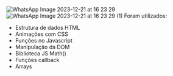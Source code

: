 ![WhatsApp Image 2023-12-21 at 16 23 29](https://github.com/MatheusToledo246/Biscoito_da_sorte/assets/125576377/3239afab-25ae-4fa6-ac14-dd313cba0829)
![WhatsApp Image 2023-12-21 at 16 23 29 (1)](https://github.com/MatheusToledo246/Biscoito_da_sorte/assets/125576377/b8ce29b4-399d-470f-9007-b94f7a1446f7)
Foram utilizados:
- Estrutura de dados HTML
- Animações com CSS
- Funções no Javascript
- Manipulação da DOM
- Biblioteca JS Math()
- Funções callback
- Arrays
  
